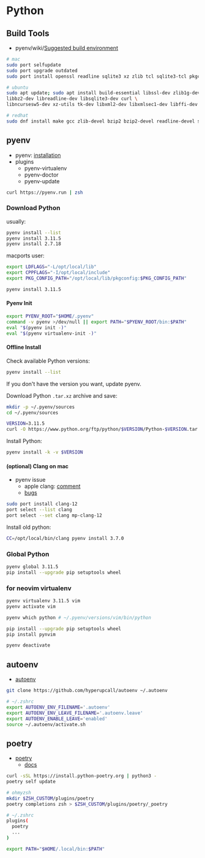 # Python

## Build Tools

- pyenv/wiki/[Suggested build environment](https://github.com/pyenv/pyenv/wiki#suggested-build-environment)

```bash
# mac
sudo port selfupdate
sudo port upgrade outdated
sudo port install openssl readline sqlite3 xz zlib tcl sqlite3-tcl pkgconfig tk +quartz

# ubuntu
sudo apt update; sudo apt install build-essential libssl-dev zlib1g-dev \
libbz2-dev libreadline-dev libsqlite3-dev curl \
libncursesw5-dev xz-utils tk-dev libxml2-dev libxmlsec1-dev libffi-dev liblzma-dev

# redhat
sudo dnf install make gcc zlib-devel bzip2 bzip2-devel readline-devel sqlite sqlite-devel openssl-devel tk-devel libffi-devel xz-devel libuuid-devel gdbm-devel libnsl2-devel
```

## pyenv

- pyenv: [installation](https://github.com/pyenv/pyenv#installation)
- plugins
    - pyenv-virtualenv
    - pyenv-doctor
    - pyenv-update

```bash
curl https://pyenv.run | zsh
```

### Download Python

usually:

```bash
pyenv install --list
pyenv install 3.11.5
pyenv install 2.7.18
```

macports user:

```bash
export LDFLAGS="-L/opt/local/lib"
export CPPFLAGS="-I/opt/local/include"
export PKG_CONFIG_PATH="/opt/local/lib/pkgconfig:$PKG_CONFIG_PATH"

pyenv install 3.11.5
```

#### Pyenv Init

```bash
export PYENV_ROOT="$HOME/.pyenv"
command -v pyenv >/dev/null || export PATH="$PYENV_ROOT/bin:$PATH"
eval "$(pyenv init -)"
eval "$(pyenv virtualenv-init -)"
```

#### Offline Install

Check available Python versions:

```bash
pyenv install --list
```

If you don't have the version you want, update pyenv.

Download Python `.tar.xz` archive and save:

```bash
mkdir -p ~/.pyenv/sources
cd ~/.pyenv/sources

VERSION=3.11.5
curl -O https://www.python.org/ftp/python/$VERSION/Python-$VERSION.tar.xz
```

Install Python:

```bash
pyenv install -k -v $VERSION
```

#### (optional) Clang on mac

- pyenv issue
  - apple clang: [comment](https://github.com/pyenv/pyenv/issues/2143#issuecomment-1072032647)
  - [bugs](https://bugs.python.org/issue45405)

```bash
sudo port install clang-12
port select --list clang
port select --set clang mp-clang-12
```

Install old python:

```bash
CC=/opt/local/bin/clang pyenv install 3.7.0
```

### Global Python

```bash
pyenv global 3.11.5
pip install --upgrade pip setuptools wheel
```

### for neovim virtualenv

```bash
pyenv virtualenv 3.11.5 vim
pyenv activate vim

pyenv which python # ~/.pyenv/versions/vim/bin/python

pip install --upgrade pip setuptools wheel 
pip install pynvim

pyenv deactivate
```

## autoenv

- [autoenv](https://github.com/hyperupcall/autoenv)

```bash
git clone https://github.com/hyperupcall/autoenv ~/.autoenv
```

```bash
# ~/.zshrc
export AUTOENV_ENV_FILENAME='.autoenv'
export AUTOENV_ENV_LEAVE_FILENAME='.autoenv.leave'
export AUTOENV_ENABLE_LEAVE='enabled'
source ~/.autoenv/activate.sh
```

## poetry

- [poetry](https://python-poetry.org/)
  - [docs](https://python-poetry.org/docs/)

```bash
curl -sSL https://install.python-poetry.org | python3 -
poetry self update
```

```bash
# ohmyzsh
mkdir $ZSH_CUSTOM/plugins/poetry
poetry completions zsh > $ZSH_CUSTOM/plugins/poetry/_poetry
```

```bash
# ~/.zshrc
plugins(
  poetry
  ...
)

export PATH="$HOME/.local/bin:$PATH"
```


